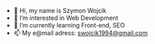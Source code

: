 - 👋 Hi, my name is Szymon Wojcik
- 👀 I’m interested in Web Development
- 🌱 I’m currently learning Front-end, SEO
- 📫 My e@mail adress: swojcik1994@gmail.com

<!---
Szymen1994/Szymen1994 is a ✨ special ✨ repository because its `README.md` (this file) appears on your GitHub profile.
You can click the Preview link to take a look at your changes.
--->
